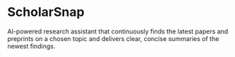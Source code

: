# ScholarSnap
AI-powered research assistant that continuously finds the latest papers and preprints on a chosen topic and delivers clear, concise summaries of the newest findings.
